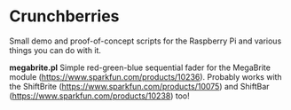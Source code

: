 Crunchberries
=============
Small demo and proof-of-concept scripts for the Raspberry Pi and various things you can do with it.

**megabrite.pl**
Simple red-green-blue sequential fader for the MegaBrite module (https://www.sparkfun.com/products/10236). Probably works with the ShiftBrite (https://www.sparkfun.com/products/10075) and ShiftBar (https://www.sparkfun.com/products/10238) too!



